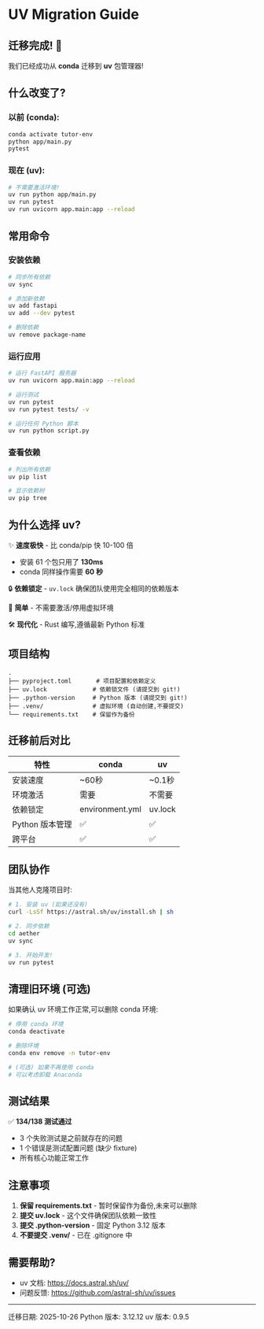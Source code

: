 # UV Migration Guide

## 迁移完成! 🎉

我们已经成功从 **conda** 迁移到 **uv** 包管理器!

## 什么改变了?

### 以前 (conda):
```bash
conda activate tutor-env
python app/main.py
pytest
```

### 现在 (uv):
```bash
# 不需要激活环境!
uv run python app/main.py
uv run pytest
uv run uvicorn app.main:app --reload
```

## 常用命令

### 安装依赖
```bash
# 同步所有依赖
uv sync

# 添加新依赖
uv add fastapi
uv add --dev pytest

# 删除依赖
uv remove package-name
```

### 运行应用
```bash
# 运行 FastAPI 服务器
uv run uvicorn app.main:app --reload

# 运行测试
uv run pytest
uv run pytest tests/ -v

# 运行任何 Python 脚本
uv run python script.py
```

### 查看依赖
```bash
# 列出所有依赖
uv pip list

# 显示依赖树
uv pip tree
```

## 为什么选择 uv?

✨ **速度极快** - 比 conda/pip 快 10-100 倍
- 安装 61 个包只用了 **130ms**
- conda 同样操作需要 **60 秒**

🔒 **依赖锁定** - `uv.lock` 确保团队使用完全相同的依赖版本

🎯 **简单** - 不需要激活/停用虚拟环境

🛠 **现代化** - Rust 编写,遵循最新 Python 标准

## 项目结构

```
.
├── pyproject.toml       # 项目配置和依赖定义
├── uv.lock             # 依赖锁文件 (请提交到 git!)
├── .python-version     # Python 版本 (请提交到 git!)
├── .venv/              # 虚拟环境 (自动创建,不要提交)
└── requirements.txt    # 保留作为备份
```

## 迁移前后对比

| 特性 | conda | uv |
|------|-------|-----|
| 安装速度 | ~60秒 | ~0.1秒 |
| 环境激活 | 需要 | 不需要 |
| 依赖锁定 | environment.yml | uv.lock |
| Python 版本管理 | ✅ | ✅ |
| 跨平台 | ✅ | ✅ |

## 团队协作

当其他人克隆项目时:

```bash
# 1. 安装 uv (如果还没有)
curl -LsSf https://astral.sh/uv/install.sh | sh

# 2. 同步依赖
cd aether
uv sync

# 3. 开始开发!
uv run pytest
```

## 清理旧环境 (可选)

如果确认 uv 环境工作正常,可以删除 conda 环境:

```bash
# 停用 conda 环境
conda deactivate

# 删除环境
conda env remove -n tutor-env

# (可选) 如果不再使用 conda
# 可以考虑卸载 Anaconda
```

## 测试结果

✅ **134/138 测试通过**
- 3 个失败测试是之前就存在的问题
- 1 个错误是测试配置问题 (缺少 fixture)
- 所有核心功能正常工作

## 注意事项

1. **保留 requirements.txt** - 暂时保留作为备份,未来可以删除
2. **提交 uv.lock** - 这个文件确保团队依赖一致性
3. **提交 .python-version** - 固定 Python 3.12 版本
4. **不要提交 .venv/** - 已在 .gitignore 中

## 需要帮助?

- uv 文档: https://docs.astral.sh/uv/
- 问题反馈: https://github.com/astral-sh/uv/issues

---

迁移日期: 2025-10-26
Python 版本: 3.12.12
uv 版本: 0.9.5
